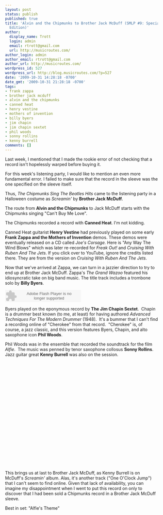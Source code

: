 ```yaml
---
layout: post
status: publish
published: true
title: 'Alvin and the Chipmunks to Brother Jack McDuff (SMLP #9: Special Halloween
  Edition)'
author:
  display_name: Trott
  login: admin
  email: rtrott@gmail.com
  url: http://musicroutes.com/
author_login: admin
author_email: rtrott@gmail.com
author_url: http://musicroutes.com/
wordpress_id: 527
wordpress_url: http://blog.musicroutes.com/?p=527
date: '2009-10-31 14:28:18 -0700'
date_gmt: '2009-10-31 21:28:18 -0700'
tags:
- frank zappa
- brother jack mcduff
- alvin and the chipmunks
- canned heat
- henry vestine
- mothers of invention
- billy byers
- jim chapin
- jim chapin sextet
- phil woods
- sonny rollins
- kenny burrell
comments: []
---
```

<p>Last week, I mentioned that I made the rookie error of not checking that a record isn't hopelessly warped before buying it.</p>
<p>For this week's listening party, I would like to mention an even more fundamental error.  I failed to make sure that the record in the sleeve was the one specified on the sleeve itself.</p>
<p>Thus, <em>The Chipmunks Sing The Beatles Hits</em> came to the listening party in a Halloween costume as <em>Screamin'</em> by <strong>Brother Jack McDuff</strong>.</p>
<p>The route from <strong>Alvin and the Chipmunks</strong> to Jack McDuff starts with the Chipmunks singing "Can't Buy Me Love".</p>
<p>The Chipmunks recorded a record with <strong>Canned Heat</strong>.  I'm not kidding.</p>
<p>Canned Heat guitarist <strong>Henry Vestine</strong> had previously played on some early <strong>Frank Zappa and the Mothers of Invention</strong> demos.  These demos were eventually released on a CD called <em>Joe's Corsage.</em> Here is "Any Way The Wind Blows" which was later re-recorded for <em>Freak Out!</em> and <em>Cruising With Ruben And The Jets</em>.  If you click over to YouTube, ignore the credits listed there.  They are from the version on <em>Cruising With Ruben And The Jets</em>.</p>
<p>Now that we've arrived at Zappa, we can turn in a jazzier direction to try to end up at Brother Jack McDuff.  Zappa's <em>The Grand Wazoo</em> featured his idiosyncratic take on big band music.  The title track includes a trombone solo by <strong>Billy Byers</strong>.</p>
<p><object classid="clsid:d27cdb6e-ae6d-11cf-96b8-444553540000" width="250" height="40" codebase="http://download.macromedia.com/pub/shockwave/cabs/flash/swflash.cab#version=6,0,40,0"><param name="wmode" value="window" /><param name="allowScriptAccess" value="always" /><param name="flashvars" value="hostname=cowbell.grooveshark.com&amp;widgetID=16386544&amp;style=metal&amp;p=0" /><param name="src" value="http://listen.grooveshark.com/songWidget.swf" /><embed type="application/x-shockwave-flash" width="250" height="40" src="http://listen.grooveshark.com/songWidget.swf" flashvars="hostname=cowbell.grooveshark.com&amp;widgetID=16386544&amp;style=metal&amp;p=0" allowscriptaccess="always" wmode="window"></embed></object></p>
<p>Byers played on the eponymous record by <strong>The Jim Chapin Sextet</strong>.  Chapin is a drummer best known (to me, at least) for having authored <em>Advanced Techniques For The Modern Drummer</em> (1948).  It's a bummer that I can't find a recording online of "Cherokee" from that record.  "Cherokee" is, of course, a jazz classic, and this version features Byers, Chapin, and alto saxophone icon <strong>Phil Woods</strong>.</p>
<p>Phil Woods was in the ensemble that recorded the soundtrack for the film <em>Alfie</em>.  The music was penned by tenor saxophone collosus <strong>Sonny Rollins</strong>.  Jazz guitar great <strong>Kenny Burrell</strong> was also on the session.</p>
<p><object classid="clsid:d27cdb6e-ae6d-11cf-96b8-444553540000" width="425" height="344" codebase="http://download.macromedia.com/pub/shockwave/cabs/flash/swflash.cab#version=6,0,40,0"><param name="allowFullScreen" value="true" /><param name="allowscriptaccess" value="always" /><param name="src" value="http://www.youtube.com/v/eXFaJpb-reg&amp;hl=en&amp;fs=1&amp;" /><param name="allowfullscreen" value="true" /><embed type="application/x-shockwave-flash" width="425" height="344" src="http://www.youtube.com/v/eXFaJpb-reg&amp;hl=en&amp;fs=1&amp;" allowscriptaccess="always" allowfullscreen="true"></embed></object></p>
<p>This brings us at last to Brother Jack McDuff, as Kenny Burrell is on McDuff's <em>Screamin'</em> album.  Alas, it's another track ("One O'Clock Jump") that I can't seem to find online.  Given that lack of availability, you can imagine my disappointment when I went to put this record on only to discover that I had been sold a Chipmunks record in a Brother Jack McDuff sleeve.</p>
<p>Best in set: "Alfie's Theme"</p>

